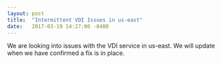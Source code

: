 ```yaml
---
layout: post
title:  "Intermittent VDI Issues in us-east"
date:   2017-03-19 14:27:00 -0400
---
```


We are looking into issues with the VDI service in us-east. We will update
when we have confirmed a fix is in place.
